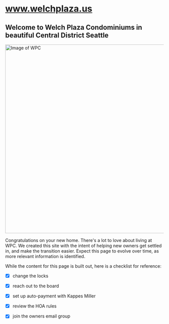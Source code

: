 # www.welchplaza.us
## Welcome to Welch Plaza Condominiums in beautiful Central District Seattle

<img src="https://d3mi7e2vp4lzjl.cloudfront.net/a3edd0bb98b5f9ae0b3be34a63838e83882735bb_img_14/origin.jpg" alt="Image of WPC" width="600"/>

Congratulations on your new home. There's a lot to love about living at WPC. We created this site with the intent of helping new owners get settled in, and make the transition easier. Expect this page to evolve over time, as more relevant information is identified.

While the content for this page is built out, here is a checklist for reference:
- [x] change the locks
- [x] reach out to the board
- [x] set up auto-payment with Kappes Miller
- [x] review the HOA rules
- [x] join the owners email group



